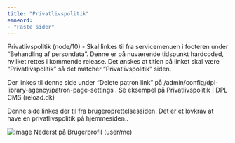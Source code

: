 ```yaml
---
title: "Privatlivspolitik"
emneord:
- "Faste sider"
---
```


Privatlivspolitik (node/10) - Skal linkes til fra servicemenuen i footeren under “Behandling af persondata”. Denne er på nuværende tidspunkt hardcoded, hvilket rettes i kommende release. Det ønskes at titlen på linket skal være “Privatlivspolitik” så det matcher “Privatlivspolitik” siden. 

Der linkes til denne side under “Delete patron link” på /admin/config/dpl-library-agency/patron-page-settings . 
Se eksempel på Privatlivspolitik | DPL CMS (reload.dk)

Denne side linkes der til fra brugeroprettelsessiden. Det er et lovkrav at have en privatlivspolitik på hjemmesiden..

![image](https://github.com/danskernesdigitalebibliotek/folkebibliotekernes_cms_manual/assets/1641342/d5250e9e-20c7-495f-9946-6056a9950067)
Nederst på Brugerprofil (user/me)


